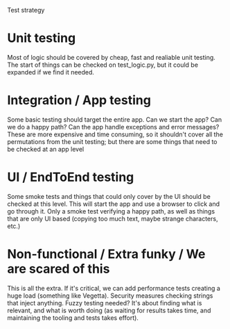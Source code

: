 Test strategy

# Unit testing
Most of logic should be covered by cheap, fast and realiable unit testing. The start of things can be checked on test_logic.py, but it could be expanded if we find it needed.

# Integration / App testing
Some basic testing should target the entire app. Can we start the app? Can we do a happy path? Can the app handle exceptions and error messages? These are more expensive and time consuming, so it shouldn't cover all the permutations from the unit testing; but there are some things that need to be checked at an app level

# UI / EndToEnd testing
Some smoke tests and things that could only cover by the UI should be checked at this level. This will start the app and use a browser to click and go through it. Only a smoke test verifying a happy path, as well as things that are only UI based (copying too much text, maybe strange characters, etc.)

# Non-functional / Extra funky / We are scared of this
This is all the extra. If it's critical, we can add performance tests creating a huge load (something like Vegetta). Security measures checking strings that inject anything. Fuzzy testing needed? It's about finding what is relevant, and what is worth doing (as waiting for results takes time, and maintaining the tooling and tests takes effort).